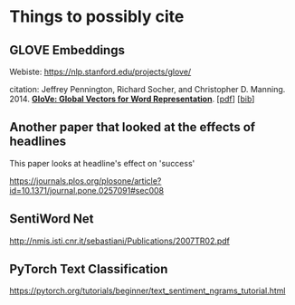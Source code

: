 # Things to possibly cite

## GLOVE Embeddings

Webiste: https://nlp.stanford.edu/projects/glove/

citation: Jeffrey Pennington, Richard Socher, and Christopher D. Manning. 2014. __[GloVe: Global Vectors for Word Representation](https://nlp.stanford.edu/pubs/glove.pdf)__. [[pdf](https://nlp.stanford.edu/pubs/glove.pdf)] [[bib](https://nlp.stanford.edu/pubs/glove.bib)]

## Another paper that looked at the effects of headlines

This paper looks at headline's effect on 'success'

https://journals.plos.org/plosone/article?id=10.1371/journal.pone.0257091#sec008

## SentiWord Net

http://nmis.isti.cnr.it/sebastiani/Publications/2007TR02.pdf

## PyTorch Text Classification

https://pytorch.org/tutorials/beginner/text_sentiment_ngrams_tutorial.html